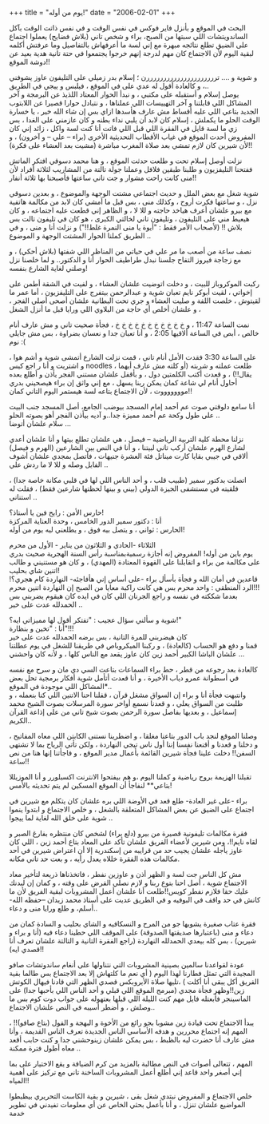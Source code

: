 +++
title = "يوم من أوله!"
date = "2006-02-01"
+++

البحث في الموقع و بأنزل فاير فوكس في نفس الوقت و في نفس ذاتت الوقت بآكل الساندويتشات اللي سبتها من الصبح، براء و شخص تاني (بلاش فضايح) يعملوا اجتماع على الضيق تطلع نتائجه مبهرة مع إني لسة ما أعرفهاش بالتفاصيل وما عرفتش أكلمه لبقية اليوم لأن الاجتماع كان مهم لدرجة إنهم خرجوا يجتمعوا في حتة تانية هدية بعيد عن دوشة الموقع!!  
  
  
و شوية و .... ترررررررررررررررررررررن ؛ إسلام بدر زميلي على التليفون عاوز يشوفني ، و كالعادة أقول له عدي على في الموقع ، فيلبس و ييجي في الطريق..  
يوصل إسلام و أستقبله على مكتبي ، و نبدأ الحوار المعتاد اللذيذ عن البرمجة و آخر المشاكل اللي قابلتنا و آخر التهييسات اللي عملناها ، و نتبادل حوارا قصيرا عن اللابتوب الجديد بتاعي اللي عليه أقساط مش عارف هأسدها ازاي بس إن شاء الله خير ، يا خسارة الوقت الحلو ما يكملش ، إسلام كان لابد أن يلبي نداء بطنه و كان عازمني على الغدا ، بس زي ما لسة قايل في الفقرة اللي قبل اللي فاتت أنا كنت لسة واكل ، زائد إني كان المفروض أحدث الموقع في غياب الأقطاب التحديثية الأخرى (براء – علي – و آخرون) ، و لأن شيرين كان لازم تمشي بعد صلاة المغرب مباشرة (مشيت بعد العشاء على فكرة)!!  
  
  
نزلت أوصل إسلام تحت و طلعت حدثت الموقع ، و هنا محمد دسوقي افتكر الماتش ففتحنا التليفزيون و طلبنا طبقين فلافل وعملنا جولة تالتة من المشاريب لثلاثة أفراد لأن منى كانت راحت مشوار و جت تاني ساعتها فأصبحنا بها ثلاثة أنفار!!  
  
  
شوية شغل مع بعض الملل و حديث اجتماعي مشتت الوجهة والموضوع ، و بعدين دسوقي نزل ، و ساعتها فكرت أروح ، وكذلك منى ، بس قبل ما أمشي كان لابد من مكالمة هاتفية مع بيرو علشان أعرف هياخد حاجته و للا لا ، و الظاهر إني قطعت عليه اجتماعه ، و كان هيعيط مني على التليفون ، وتليفون تاني لخالتي الكبرى ، هو كان في تليفون تالت بس بلاش !! (لأصحاب الأمر فقط : "أيوة يا منى النمرة غلط!!") و نزلت أنا و منى ، و في الطريق كملنا الحوار المشتت الوجهة و الموضوع ..  
                                                      
  
  
نصف ساعة من أصعب ما مر علي في حياتي من المناظر اللي شفتها (بلاش أحكي) ، و مع زجاجة فيروز التفاح جلسنا نبدل طراطيف الحوار أنا و الدكتور.. و لما خلصنا نزل وصلني لغاية الشارع بنفسه!  
  
  
ركبت الموكروباز للبيت ، و دخلت اتوضيت علشان العشاء ، و لفيت في الشقة أطمن على إخواتي ، لقيت أبوكر نايم تعبان شوية و عبدالرحمن بيتفرج على التليفزيون ، أما عمر ما لقيتوش ، خلصت اللفة و صليت العشاء و جري تحت البطانية علشان أصحى أصلي الفجر ، و علشان أخلص أي حاجة من البلاوي اللي ورايا قبل ما أنزل الشغل ،  
  
  
نمت الساعة 11:47 ، و خ خ خ خ خ خ خ خ خ خ خ ، فجأة صحيت تاني و مش عارف أنام خالص ، أبص في الساعة ألاقيها 2:05 ، و أنا تعبان جدا و نعسان بضراوة ، بس مش جايلي نوم :(  
  
  
على الساعة 3:30 فقدت الأمل أنام تاني ، قمت نزلت الشارع أتمشى شوية و أشم هوا ، و اشتريت و أنا ر               اجع كيس noodles ، طلعت عملته و شربته (أو كلته مش عارف أيهما يقال!!) ، و قعدت أكتب الكلمتين دول ، و بأقفل علشان مستني الفجر يأذن و أطلع بعده أحاول أنام لي شاعة كمان يمكن ربنا يسهل ، مع إني واثق إن براء هيصحيني بدري موووووووت ، لأن الاجتماع بتاعه لسة هيستمر اليوم التاني كمان!!  
  
  
أنا سامع دلوقتي صوت عم أحمد إمام المسجد بيوضب الجامع، أصل المسجد جنب البيت على طول وكحة عم أحمد مميزة جدا..و آديه بيأذن الفجر أهو بصوته الحلو ..  
سلام علشان أتوضا ...
  
نزلنا محطة كلية التربية الرياضية – فيصل ، هي علشان تطلع بيتها و أنا علشان أعدي لشارع الهرم علشان أركب تاني لبيتنا ، و أنا في النص بين الشارعين (الهرم و فيصل) ألاقي في جيبي بقايا كارت ميناتل فئة العشرة جنيهات ، فأتصل بمجدي علشان أشوف الفايل وصله و للا لا ما ردش علي ..  
  
اتصلت بدكتور سمير (طبيب قلب ، و أحد الناس اللي لها في قلبي مكانة خاصة جدا) ، فلقيته في مستشفى الجيزة الدولي (بيني و بينها لحظتها شارعين فقط) ، فقلت له استناني ..  
  
  
حارس الأمن : رايح فين يا أستاذ؟!  
أنا : دكتور سمير الدور الخامس ، وحدة العناية المركزة  
الحارس : ثواني ، و يتصل بيه فوق ، و يطلعني ليه  يوم من أوله!

الثلاثاء -الحادي و الثلاثون من يناير - الأول من محرم  
يوم باين من أوله! المفروض إنه أجازة رسميةبمناسبة رأس السنة الهجرية صحيت بدري على مكالمة من براء و اتقابلنا على القهوة المعتادة (المهدي) ، و كان هو مستنيني و طالب اتنين شاي بحليب!  
قاعدين في أمان الله و فجأة بأسأل براء -على أساس إني هأفاجئه- النهاردة كام هجري؟! الرد المنطقي : واحد محرم بس هي كانت راكبة معايا من الصبح إن النهاردة اتنين محرم!!!  
بعدما شككته في نفسه و راجع الجرنان اللي كان في ايده كان هيقوم يضربني بس الحمدلله عدت على خير ..  
  
  
شوية و سألني سؤال عجيب : "تفتكر أقول لها مميزاتي ايه؟!"  
أنا : "تخين و بنظارة"!!!  
كان هيضربني للمرة التانية ، بس برضه الحمدلله عدت على خير  
قمنا و دفع هو الحساب (كالعادة) ، و ركبنا الميكروباص في طريقنا للشغل في يوم عطلتنا علشان الباشا الكبير أحمد زين كان عاوز يقعد مع الناس كلها ، و لأنه كان واحشني ...  
  
كالعادة بعد رجوعه من قطر ، حط براء السماعات بتاعت السي دي مان و سرح مع نفسه في أسطوانة عمرو دياب الأخيرة ، و أنا قعدت أتأمل شوية أفكار برمجية تحل بعض المشاكل اللي موجودة في الموقع*..  
وانتبهت فجأة أنا و براء إن السواق مشغل قرآن ، قفلنا احنا الاتنين اللي كنا بنعمله ، و طلبت من السواق يعلي ، و قعدنا نسمع أواخر سورة المرسلات بصوت الشيخ محمد إسماعيل ، و بعديها بفاصل سورة الرحمن بصوت شيخ تاني من على إذاعة القرآن الكريم..  
  
وصلنا الموقع لنجد باب الدور بتاعنا مغلقا ، و اضطرينا نستنى الكابتن اللي معاه المفاتيح ، و دخلنا و قعدنا و أقنعنا نفسنا إننا أول ناس تيجي النهاردة ، ولكن تأتي الرياح بما لا تشتهي السفن!! دخلت علينا فجأة شيرين القائمة بأعمال مدير الموقع ، و فاجأتنا إنها هنا من نص ساعة!!  
  
تقبلنا الهزيمة بروح رياضية و كملنا اليوم ،و هم بيفتحوا الانترنت اكسبلورر و أنا الموزيللا بتاعي** لنفاجأ أن الموقع المسكين لم يتم تحديثه بالأمس!  
  
براء -على غير العادة- طلع قعد في الأوضة اللي بره علشان كان يتكلم مع شيرين في اجتماع على الضيق عن بعض المشاكل المتعلقة بالشغل ، و خلص الاجتماع و ابتدوا ينموا شوية على خلق الله لغاية لما ييجوا ..  
  
فقرة مكالمات تليفونية قصيرة من بيرو (دلع براء) لشخص كان منتظره بفارغ الصبر و لقاه نايم!!، ومن شيرين لأعضاء الفريق علشان تأكد على المعاد بتاع أحمد زين ، اللي كان عاوز يأجله علشان يجيب حد من قرايبه من إسكندرية إلا أن اعتراض شيرين في أحد مكالمات هذه الفقرة خللاه يعدل رأيه ، و بعت حد تاني مكانه.  
  
مش كل الناس جت لسة و الظهر أذن و عاوزين نفطر ، فاتخذناها ذريعة لتأخير معاد الاجتماع شوية ، أصل احنا بتوع ربنا و لازم نصلي الفرض على وقته ، و كمان إن لبدنك عليك حقا فلازم نفطر كويس!!طلعت أنا علشان أعمل المشروبات لبقية الفريق لأن ما كانش في حد واقف في البوفيه و في الطريق عديت على أستاذ محمد زيدان –حفظه الله- أسلم، و طلع ورايا منى و دعاء..  
  
فقرة عتاب صغيرة يشوبها جو من المرح و النسكافيه و الشاي بحليب و السادة كمان من دعاء و منى (باعتبارها صديقتها الصدوقة) على الموقف اللي حطينا دعاء فيه (أنا و براء و شيرين) ، بس كله بيعدي الحمدلله النهاردة (راجع الفقرة التانية و التالتة علشان تعرف أنا قصدي ايه)!!  
  
عودة لقواعدنا سالمين بصينية المشروبات التي نتناولها على أنغام ساندوتشات صافو المجيدة التي تمثل فطارنا لهذا اليوم ( أي نعم ما كلتهاش إلا بعد الاجتماع بس طالما بقية الفريق أكل يبقى أنا أكلت ) ،تليها صلاة الأيروبكس قصدي الظهر التي قادنا فيهال الكوتش زين!!وظهر فجأة مجدي (مبرمج الموقع اللي قبلي و أحد الناس اللي بأحبها جدا) على الماسينجر فأبعتله فايل مهم كنت الليلة اللي قبلها بعتهوله على جواب دوت كوم بس ما وصلش ، و أضطر أسيبه في النص علشان الاجتماع..  
  
يبدأ الاجتماع تحت قيادة زين مشوبا بجو رائع من الأخوة و البهجة و الفول (بتاع صافو)!! ، المهم إنه اجتماع محررين و هدفه الأساسي الناس الجديدة تعرف الناس القديمة ، وأنا مش عارف أنا حضرت ليه بالظبط ، بس يمكن علشان زينوحشني جدا و كنت حابب أقعد معاه أطول فترة ممكنة ..  
  
المهم ، تتعالى أصوات في النص مطالبة بالمزيد من كرم الضيافة و يقع الاختيار على بما إني أصغر واحد قاعد إني أطلع أعمل المشروبات الساخنة تاني مع تركيز على أهمية المياه!!  
  
خلص الاجتماع و المفروض نبتدي شغل بقى ، شيرين و بقية الكاست التحريري بيظبطوا المواضيع علشان تنزل ، و أنا بأعمل بحثي الخاص عن أي معلومات تفيدني في تطوير خدمة
